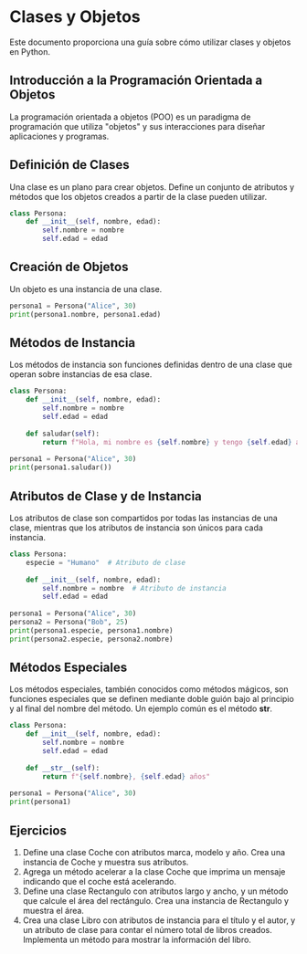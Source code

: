 
# Clases y Objetos

Este documento proporciona una guía sobre cómo utilizar clases y objetos en Python.

## Introducción a la Programación Orientada a Objetos

La programación orientada a objetos (POO) es un paradigma de programación que utiliza "objetos" y sus interacciones para diseñar aplicaciones y programas.

## Definición de Clases

Una clase es un plano para crear objetos. Define un conjunto de atributos y métodos que los objetos creados a partir de la clase pueden utilizar.

```python
class Persona:
    def __init__(self, nombre, edad):
        self.nombre = nombre
        self.edad = edad
```

## Creación de Objetos
Un objeto es una instancia de una clase.

```python
persona1 = Persona("Alice", 30)
print(persona1.nombre, persona1.edad)
```

## Métodos de Instancia
Los métodos de instancia son funciones definidas dentro de una clase que operan sobre instancias de esa clase.

```python
class Persona:
    def __init__(self, nombre, edad):
        self.nombre = nombre
        self.edad = edad
    
    def saludar(self):
        return f"Hola, mi nombre es {self.nombre} y tengo {self.edad} años"
    
persona1 = Persona("Alice", 30)
print(persona1.saludar())
```

## Atributos de Clase y de Instancia
Los atributos de clase son compartidos por todas las instancias de una clase, mientras que los atributos de instancia son únicos para cada instancia.

```python
class Persona:
    especie = "Humano"  # Atributo de clase
    
    def __init__(self, nombre, edad):
        self.nombre = nombre  # Atributo de instancia
        self.edad = edad
    
persona1 = Persona("Alice", 30)
persona2 = Persona("Bob", 25)
print(persona1.especie, persona1.nombre)
print(persona2.especie, persona2.nombre)
```

## Métodos Especiales
Los métodos especiales, también conocidos como métodos mágicos, son funciones especiales que se definen mediante doble guión bajo al principio y al final del nombre del método. Un ejemplo común es el método __str__.

```python
class Persona:
    def __init__(self, nombre, edad):
        self.nombre = nombre
        self.edad = edad
    
    def __str__(self):
        return f"{self.nombre}, {self.edad} años"
    
persona1 = Persona("Alice", 30)
print(persona1)
```

## Ejercicios
1. Define una clase Coche con atributos marca, modelo y año. Crea una instancia de Coche y muestra sus atributos.
2. Agrega un método acelerar a la clase Coche que imprima un mensaje indicando que el coche está acelerando.
3. Define una clase Rectangulo con atributos largo y ancho, y un método que calcule el área del rectángulo. Crea una instancia de Rectangulo y muestra el área.
4. Crea una clase Libro con atributos de instancia para el título y el autor, y un atributo de clase para contar el número total de libros creados. Implementa un método para mostrar la información del libro.

